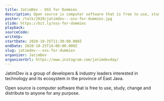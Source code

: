 ```yaml
---
title: JatimDev - OSS for Dummies
description: Open source is computer software that is free to use, study, change and distribute to anyone for any purpose.
poster: /talk/2020/jatimdev---oss-for-dummies.jpg
slide: https://bit.ly/oss-for-dummies
playback: 
sourceCode: 
writeUp: 
startDate: 2020-10-25T11:30:00.000Z
endDate: 2020-10-25T14:00:00.000Z
slug: jatimdev---oss-for-dummies
organizer: JatimDev
organizerUrl: https://www.instagram.com/jatimdevday/
---
```


JatimDev is a group of developers & industry leaders interested in technology and its ecosystem in the province of East Java.

Open source is computer software that is free to use, study, change and distribute to anyone for any purpose.
